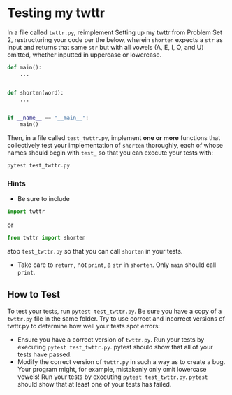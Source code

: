 # Testing my twttr

In a file called `twttr.py`, reimplement Setting up my twttr from Problem Set 2, restructuring your code per the below, wherein `shorten` expects a `str` as input and returns that same `str` but with all vowels (A, E, I, O, and U) omitted, whether inputted in uppercase or lowercase.

```python
def main():
    ...


def shorten(word):
    ...


if __name__ == "__main__":
    main()
```

Then, in a file called `test_twttr.py`, implement **one or more** functions that collectively test your implementation of `shorten` thoroughly, each of whose names should begin with `test_` so that you can execute your tests with:

```bash
pytest test_twttr.py
```

### Hints

- Be sure to include

```python
import twttr
```

or

```python
from twttr import shorten
```

atop `test_twttr.py` so that you can call `shorten` in your tests.

- Take care to `return`, not `print`, a `str` in `shorten`. Only `main` should call `print`.

## How to Test

To test your tests, run `pytest test_twttr.py`. Be sure you have a copy of a `twttr.py` file in the same folder. Try to use correct and incorrect versions of twttr.py to determine how well your tests spot errors:

- Ensure you have a correct version of `twttr.py`. Run your tests by executing `pytest test_twttr.py`. pytest should show that all of your tests have passed.
- Modify the correct version of `twttr.py` in such a way as to create a bug. Your program might, for example, mistakenly only omit lowercase vowels! Run your tests by executing `pytest test_twttr.py`. `pytest` should show that at least one of your tests has failed.
